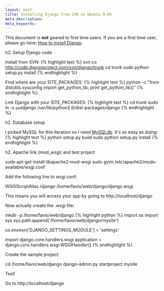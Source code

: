 ```yaml
---
layout: post
title: Installing Django from SVN on Ubuntu 9.04
meta_description: 
meta_keywords: 
---
```

This document is __not__ geared to first time users. If you are a first time user, please go here: [How to install Django](http://docs.djangoproject.com/en/dev/topics/install/).

h2. Setup Django code

Install from SVN:
{% highlight text %}
svn co http://code.djangoproject.com/svn/django/trunk
cd trunk
sudo python setup.py install
{% endhighlight %}

Find where are your SITE_PACKAGES:
{% highlight text %}
python -c "from distutils.sysconfig import get_python_lib; print get_python_lib()"
{% endhighlight %}


Link Django with your SITE_PACKAGES:
{% highlight text %}
cd trunk
sudo ln -s `pwd`django /usr/lib/python2.6/dist-packages/django
{% endhighlight %}


h2. Database setup 

I picked MySQL for this iteration so I need [MySQLdb](http://sourceforge.net/projects/mysql-python). It's as easy as doing:
{% highlight text %}
python setup.py build
sudo python setup.py install
{% endhighlight %}

h2. Apache link (mod_wsgi) and test project

sudo apt-get install libapache2-mod-wsgi
sudo gvim /etc/apache2/mods-available/wsgi.conf

Add the following line to wsgi.conf:

WSGIScriptAlias /django /home/favio/web/django/django.wsgi

This means you will access your app by going to http://localhost/django

Now actually create the .wsgi file:

mkdir -p /home/favio/web/django
{% highlight python %}
import os
import sys
sys.path.append('/home/favio/web/django/mysite')

os.environ['DJANGO_SETTINGS_MODULE'] = 'settings'

import django.core.handlers.wsgi
application = django.core.handlers.wsgi.WSGIHandler()
{% endhighlight %}

Create the sample project:

cd /home/favio/web/django
django-admin.py startproject mysite


Test!

Go to http://localhost/django







